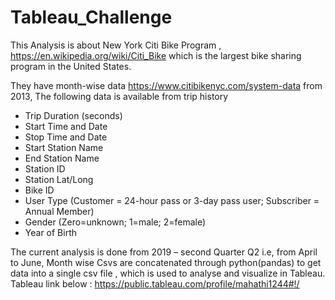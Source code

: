 # Tableau_Challenge

This Analysis is about New York Citi Bike Program ,  https://en.wikipedia.org/wiki/Citi_Bike
which is the largest bike sharing program in the United States. 

They have month-wise data https://www.citibikenyc.com/system-data from 2013, The following data is available from trip history 

* Trip Duration (seconds)
* Start Time and Date
* Stop Time and Date
* Start Station Name
* End Station Name
* Station ID
* Station Lat/Long
* Bike ID
* User Type (Customer = 24-hour pass or 3-day pass user; Subscriber = Annual Member)
* Gender (Zero=unknown; 1=male; 2=female)
* Year of Birth



The current analysis is done from 2019 – second Quarter Q2 i.e, from April to June, Month wise Csvs are concatenated through python(pandas) to get data into a single csv file , which is used to analyse and visualize in Tableau. 
Tableau link below :
https://public.tableau.com/profile/mahathi1244#!/


